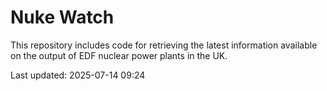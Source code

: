 # Nuke Watch

This repository includes code for retrieving the latest information available on the output of EDF nuclear power plants in the UK.

Last updated: 2025-07-14 09:24